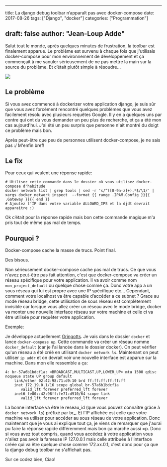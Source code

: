 
---
title: La django debug toolbar n’apparaît pas avec docker-compose
date: 2017-08-26
tags: ["Django", "docker"]
categories: ["Programmation"]

draft: false
author: "Jean-Loup Adde"
---

Salut tout le monde, après quelques minutes de frustration, la toolbar
est finalement apparue. Le problème est survenu à chaque fois que
j'utilisais docker-compose pour mon environnement de développement et ça
commençait à me saouler sérieusement de ne pas mettre la main sur la
source du problème. Et c’était plutôt simple à résoudre...

![](/post_preview/20170826_150352_docker-django.png)

## Le problème

Si vous avez commencé à dockerizer votre application django, je suis sûr
que vous avez forcément rencontré quelques problèmes que vous avez
facilement résolu avec plusieurs requêtes Google. Il y en a quelques uns
par contre qui ont du vous demander un peu plus de recherche, et ça a
été mon cas aujourd'hui. J'ai été un peu surpris que personne n'ait
montré du doigt ce problème mais bon.

Après peut-être que peu de personnes utilisent docker-compose, je ne
sais pas :/ M'enfin bref\!

## Le fix

Pour ceux qui veulent une réponse
    rapide:

    # Utilisez cette commande dans le dossier où vous utilisez docker-compose d'habitude
    docker network list | grep tools | sed -r 's/^([0-9a-z]+).*$/\1/' | xargs docker network inspect  --format {{ range .IPAM.Config }}{{ .Gateway }}{{ end }}
    # Ajoutez l'IP dans votre variable ALLOWED_IPS et la djdt devrait apparaitre :)

Ok c’était pour la réponse rapide mais bon cette commande magique m'a
pris tout de même pas mal de temps.

## Pourquoi ?

Docker-compose cache la masse de trucs. Point final.

Des bisous.

Nan sérieusement docker-compose cache pas mal de trucs. Ce que vous
n'avez peut-être pas fait attention, c'est que docker-compose va créer
un réseau spécifique pour votre application. Il va avoir comme nom
`mon_project_default` ou quelque chose comme ça. Donc votre app a un
sous réseau qui lui est propre avec une IP spécifique etc... Cependant,
comment votre localhost va être capable d’accéder a ce subnet ? Grace au
mode réseau bridge, cette utilisation de sous réseau est complètement
invisible car lorsque vous allez créer un réseau avec le mode bridge,
docker va monter une nouvelle interface réseau sur votre machine et
celle ci va être utilisée pour requêter votre application.

Exemple:

Je développe actuellement
[Gringotts](https://github.com/juanwolf/gringotts). Je vais dans le
dossier `docker` et lance `docker-compose up`. Cette commande va créer
un réseau nomme `docker_default` (car je l'ai lancée dans le dossier
docker). On peut vérifier qu'un réseau a été créé en utilisant `docker
network ls`. Maintenant on peut utiliser `ip addr` et on devrait voir
une nouvelle interface est apparue sur la machine. Dans mon elle
ressemble a
    ça:

    4: br-57a6b1bdcf1a: <BROADCAST,MULTICAST,UP,LOWER_UP> mtu 1500 qdisc noqueue state UP group default
        link/ether 02:42:98:71:d9:10 brd ff:ff:ff:ff:ff:ff
        inet 172.19.0.1/16 scope global br-57a6b1bdcf1a
           valid_lft forever preferred_lft forever
        inet6 fe80::42:98ff:fe71:d910/64 scope link
           valid_lft forever preferred_lft forever

La bonne interface va être le reseau\_id (que vous pouvez connaître
grâce à `docker network ls`) préfixé par br\_. Et l'IP affichée est
celle que votre machine va utiliser pour accéder au sous réseau de votre
application. Donc maintenant que je vous ai explique tout ça, je viens
de remarquer que j'aurai pu faire la réponse rapide différemment mais
bon ça marche aussi =p. Donc si vous avez tout compris, quand vous
accédez à votre application vous n'allez pas avoir la fameuse IP
127.0.0.1 mais celle attribuée à l'interface créée qui va être quelque
chose comme 172.xx.0.1, c'est donc pour ça que la django debug toolbar
ne s'affichait pas.

Sur ce codez bien, Ciao\!

